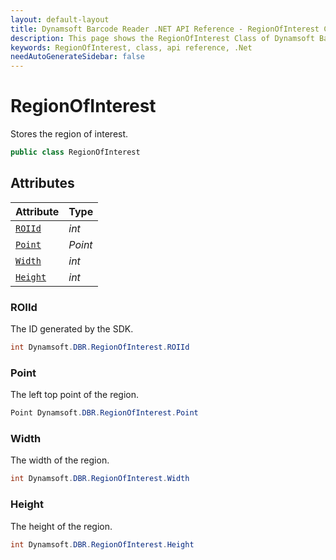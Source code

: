 ```yaml
---
layout: default-layout
title: Dynamsoft Barcode Reader .NET API Reference - RegionOfInterest Class
description: This page shows the RegionOfInterest Class of Dynamsoft Barcode Reader for .NET SDK.
keywords: RegionOfInterest, class, api reference, .Net
needAutoGenerateSidebar: false
---
```



# RegionOfInterest
Stores the region of interest.  

```csharp
public class RegionOfInterest
```  

## Attributes
  
| Attribute | Type |
|---------- | ---- |
| [`ROIId`](#roiid) | *int* |
| [`Point`](#point) | *Point* |
| [`Width`](#width) | *int* |
| [`Height`](#height) | *int* |


### ROIId
The ID generated by the SDK.

```csharp
int Dynamsoft.DBR.RegionOfInterest.ROIId
```

### Point
The left top point of the region.

```csharp
Point Dynamsoft.DBR.RegionOfInterest.Point
```

### Width
The width of the region.

```csharp
int Dynamsoft.DBR.RegionOfInterest.Width
```

### Height
The height of the region.

```csharp
int Dynamsoft.DBR.RegionOfInterest.Height
```
